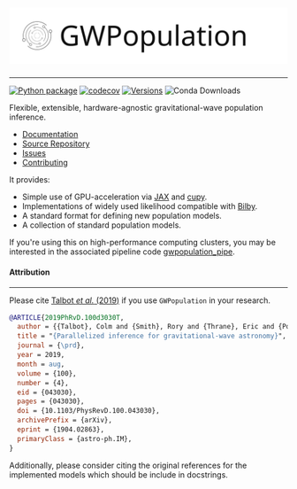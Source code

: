 <h1 align="center">
<img src="https://raw.githubusercontent.com/ColmTalbot/gwpopulation/main/docs/_static/logo-long.svg">
</h1>

------------------------------------------------------------------------------

[![Python package](https://github.com/ColmTalbot/gwpopulation/actions/workflows/python-package.yml/badge.svg)](https://github.com/ColmTalbot/gwpopulation/actions/workflows/python-package.yml)
[![codecov](https://codecov.io/gh/ColmTalbot/gwpopulation/branch/master/graph/badge.svg?token=4K4V0HRDMI)](https://codecov.io/gh/ColmTalbot/gwpopulation)
[![Versions](https://img.shields.io/pypi/pyversions/gwpopulation.svg)](https://pypi.org/project/gwpopulation/)
![Conda Downloads](https://img.shields.io/conda/d/conda-forge/gwpopulation)

Flexible, extensible, hardware-agnostic gravitational-wave population inference.

- [Documentation](https://ColmTalbot.github.io/gwpopulation)
- [Source Repository](https://github.com/ColmTalbot/GWPopulation)
- [Issues](https://github.com/ColmTalbot/GWPopulation/issues)
- [Contributing](https://colmtalbot.github.io/gwpopulation/contributing/index.html)

It provides:

- Simple use of GPU-acceleration via [JAX](https://jax.readthedocs.io/en/latest/) and [cupy](https://cupy.dev/).
- Implementations of widely used likelihood compatible with [Bilby](https://docs.ligo.org/lscsoft/bilby).
- A standard format for defining new population models.
- A collection of standard population models.

If you're using this on high-performance computing clusters, you may be interested in the associated pipeline code [gwpopulation_pipe](https://docs.ligo.org/RatesAndPopulations/gwpopulation_pipe/).

#### Attribution

------------------------------------------------------------------------------

Please cite [Talbot _et al._ (2019)](https://doi.org/10.1103/PhysRevD.100.043030) if you use `GWPopulation` in your research.

```bibtex
@ARTICLE{2019PhRvD.100d3030T,
  author = {{Talbot}, Colm and {Smith}, Rory and {Thrane}, Eric and {Poole}, Gregory B.},
  title = "{Parallelized inference for gravitational-wave astronomy}",
  journal = {\prd},
  year = 2019,
  month = aug,
  volume = {100},
  number = {4},
  eid = {043030},
  pages = {043030},
  doi = {10.1103/PhysRevD.100.043030},
  archivePrefix = {arXiv},
  eprint = {1904.02863},
  primaryClass = {astro-ph.IM},
}
```

Additionally, please consider citing the original references for the implemented models which should be include in docstrings.
